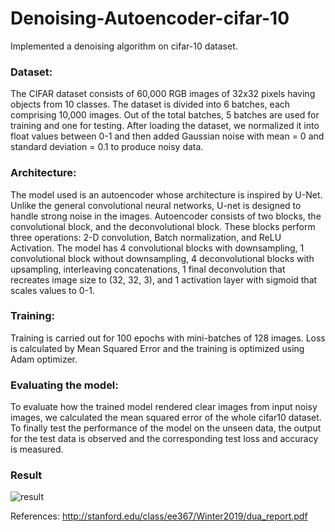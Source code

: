 # Denoising-Autoencoder-cifar-10
Implemented a denoising algorithm on cifar-10 dataset.

### Dataset:

The CIFAR dataset consists of 60,000  RGB images of 32x32 pixels having objects from 10 classes. The dataset is divided into 6 batches, each comprising 10,000 images. Out of the total batches, 5 batches are used for training and one for testing.
After loading the dataset, we normalized it into float values between 0-1 and then added Gaussian noise with mean = 0 and standard deviation = 0.1 to produce noisy data.

### Architecture:

The model used is an autoencoder whose architecture is inspired by U-Net. Unlike the general convolutional neural networks, U-net is designed to handle strong noise in the images.
Autoencoder consists of two blocks, the convolutional block, and the deconvolutional block.
These blocks perform three operations: 2-D convolution, Batch normalization, and ReLU Activation.
The model has 4 convolutional blocks with downsampling, 1 convolutional block without downsampling, 4 deconvolutional blocks with upsampling, interleaving concatenations, 1 final deconvolution that recreates image size to (32, 32, 3), and 1 activation layer with sigmoid that scales values to 0-1.

### Training:

Training is carried out for 100 epochs with mini-batches of 128 images. Loss is calculated by Mean Squared Error and the training is optimized using Adam optimizer. 

### Evaluating the model:

To evaluate how the trained model rendered clear images from input noisy images, we calculated the mean squared error of the whole cifar10 dataset. To finally test the performance of the model on the unseen data,  the output for the test data is observed and the corresponding test loss and accuracy is measured.

### Result

![result](../master/results.png)


References:
http://stanford.edu/class/ee367/Winter2019/dua_report.pdf

